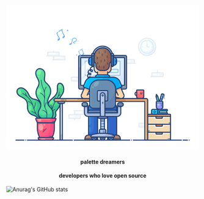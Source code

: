 <div align="center" width="100%">
  <img src="https://github.com/songjianet/songjianet/blob/main/images/working.gif" width="550" />
  
  #### palette dreamers
  #### developers who love open source
  
</div>








![Anurag's GitHub stats](https://github-readme-stats.vercel.app/api?username=songjianet&show_icons=true&theme=vue&show_owner=false)
